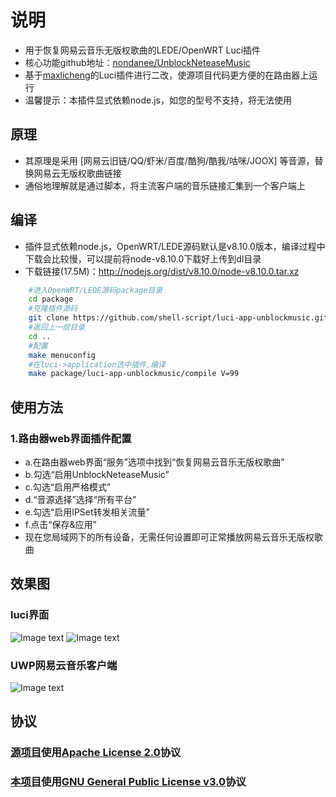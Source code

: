 # 说明
- 用于恢复网易云音乐无版权歌曲的LEDE/OpenWRT Luci插件
- 核心功能github地址：[nondanee/UnblockNeteaseMusic](https://github.com/nondanee/UnblockNeteaseMusic)
- 基于[maxlicheng](https://github.com/maxlicheng/luci-app-unblockmusic)的Luci插件进行二改，使源项目代码更方便的在路由器上运行
- 温馨提示：本插件显式依赖node.js，如您的型号不支持，将无法使用

## 原理
- 其原理是采用 [网易云旧链/QQ/虾米/百度/酷狗/酷我/咕咪/JOOX] 等音源，替换网易云无版权歌曲链接
- 通俗地理解就是通过脚本，将主流客户端的音乐链接汇集到一个客户端上

## 编译
- 插件显式依赖node.js，OpenWRT/LEDE源码默认是v8.10.0版本，编译过程中下载会比较慢，可以提前将node-v8.10.0下载好上传到dl目录
- 下载链接(17.5M)：http://nodejs.org/dist/v8.10.0/node-v8.10.0.tar.xz  
```bash
    #进入OpenWRT/LEDE源码package目录
    cd package
    #克隆插件源码
    git clone https://github.com/shell-script/luci-app-unblockmusic.git
    #返回上一层目录
    cd ..
    #配置
    make menuconfig
    #在luci->application选中插件,编译
    make package/luci-app-unblockmusic/compile V=99
```

## 使用方法
### 1.路由器web界面插件配置
- a.在路由器web界面“服务”选项中找到“恢复网易云音乐无版权歌曲”
- b.勾选“启用UnblockNeteaseMusic”
- c.勾选“启用严格模式”
- d.“音源选择”选择“所有平台”
- e.勾选“启用IPSet转发相关流量”
- f.点击“保存&应用”
- 现在您局域网下的所有设备，无需任何设置即可正常播放网易云音乐无版权歌曲

## 效果图
### luci界面
  ![Image text](https://raw.githubusercontent.com/shell-script/luci-app-unblockmusic/master/views/views1.jpg)
  ![Image text](https://raw.githubusercontent.com/shell-script/luci-app-unblockmusic/master/views/views2.jpg)
### UWP网易云音乐客户端
  ![Image text](https://raw.githubusercontent.com/shell-script/luci-app-unblockmusic/master/views/views3.jpg)

## 协议
### [源项目](https://github.com/maxlicheng/luci-app-unblockmusic)使用[Apache License 2.0](https://www.apache.org/licenses/LICENSE-2.0)协议
### [本项目](https://github.com/shell-script/luci-app-unblockmusic)使用[GNU General Public License v3.0](https://github.com/shell-script/luci-app-unblockmusic/blob/master/LICENSE)协议
